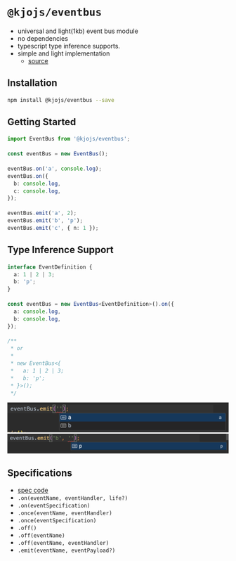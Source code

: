 # `@kjojs/eventbus`

- universal and light(1kb) event bus module
- no dependencies
- typescript type inference supports.
- simple and light implementation
    - [source](./src/EventBus.ts)

## Installation

```sh
npm install @kjojs/eventbus --save
```

## Getting Started

```ts
import EventBus from '@kjojs/eventbus';

const eventBus = new EventBus();

eventBus.on('a', console.log);
eventBus.on({
  b: console.log,
  c: console.log,
});

eventBus.emit('a', 2);
eventBus.emit('b', 'p');
eventBus.emit('c', { n: 1 });
```

## Type Inference Support

```ts
interface EventDefinition {
  a: 1 | 2 | 3;
  b: 'p';
}

const eventBus = new EventBus<EventDefinition>().on({
  a: console.log,
  b: console.log,
});

/**
 * or
 *
 * new EventBus<{
 *   a: 1 | 2 | 3;
 *   b: 'p';
 * }>();
 */
```

<img src="./assets/readme_typeinference_1.png" width="600">

<img src="./assets/readme_typeinference_2.png" width="600">

## Specifications

- [spec code](./src/EventBus.spec.ts)
- `.on(eventName, eventHandler, life?)`
- `.on(eventSpecification)`
- `.once(eventName, eventHandler)`
- `.once(eventSpecification)`
- `.off()`
- `.off(eventName)`
- `.off(eventName, eventHandler)`
- `.emit(eventName, eventPayload?)`
